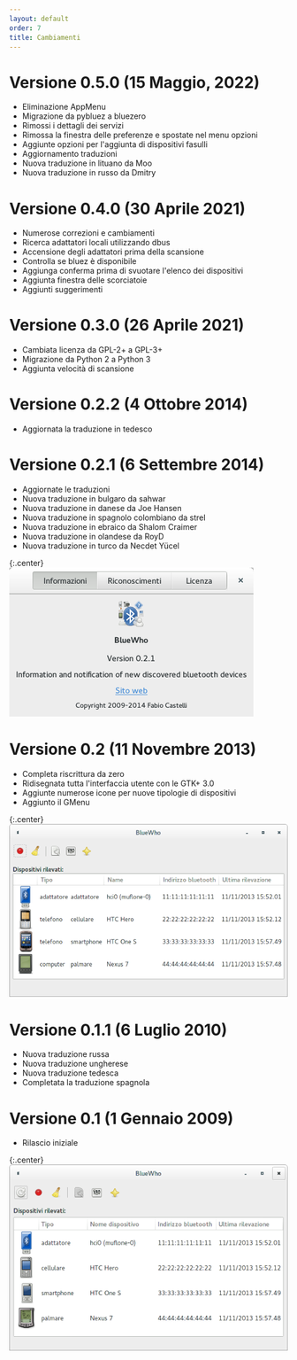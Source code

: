 ```yaml
---
layout: default
order: 7
title: Cambiamenti
---
```

# Versione 0.5.0 (15 Maggio, 2022)

* Eliminazione AppMenu
* Migrazione da pybluez a bluezero
* Rimossi i dettagli dei servizi
* Rimossa la finestra delle preferenze e spostate nel menu opzioni
* Aggiunte opzioni per l'aggiunta di dispositivi fasulli
* Aggiornamento traduzioni
* Nuova traduzione in lituano da Moo
* Nuova traduzione in russo da Dmitry

# Versione 0.4.0 (30 Aprile 2021)

* Numerose correzioni e cambiamenti
* Ricerca adattatori locali utilizzando dbus
* Accensione degli adattatori prima della scansione
* Controlla se bluez è disponibile
* Aggiunga conferma prima di svuotare l'elenco dei dispositivi
* Aggiunta finestra delle scorciatoie
* Aggiunti suggerimenti

# Versione 0.3.0 (26 Aprile 2021)

* Cambiata licenza da GPL-2+ a GPL-3+
* Migrazione da Python 2 a Python 3
* Aggiunta velocità di scansione

# Versione 0.2.2 (4 Ottobre 2014)

* Aggiornata la traduzione in tedesco

# Versione 0.2.1 (6 Settembre 2014)

* Aggiornate le traduzioni
* Nuova traduzione in bulgaro da sahwar
* Nuova traduzione in danese da Joe Hansen
* Nuova traduzione in spagnolo colombiano da strel
* Nuova traduzione in ebraico da Shalom Craimer
* Nuova traduzione in olandese da RoyD
* Nuova traduzione in turco da Necdet Yücel

{:.center}
![Finestra informazioni di BlueWho 0.2.1](/resources/bluewho/archive/v0.2.1/italian/about.png)

# Versione 0.2 (11 Novembre 2013)

* Completa riscrittura da zero
* Ridisegnata tutta l'interfaccia utente con le GTK+ 3.0
* Aggiunte numerose icone per nuove tipologie di dispositivi
* Aggiunto il GMenu

{:.center}
![Finestra principale di BlueWho 0.2](/resources/bluewho/archive/v0.2/italian/main.png)

# Versione 0.1.1 (6 Luglio 2010)

* Nuova traduzione russa
* Nuova traduzione ungherese
* Nuova traduzione tedesca
* Completata la traduzione spagnola

# Versione 0.1 (1 Gennaio 2009)

* Rilascio iniziale

{:.center}
![Finestra principale di BlueWho 0.1](/resources/bluewho/archive/v0.1/italian/main.png)